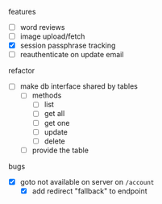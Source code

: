 features
- [ ] word reviews
- [ ] image upload/fetch
- [x] session passphrase tracking
- [ ] reauthenticate on update email

refactor
- [ ] make db interface shared by tables
    - [ ] methods
        - [ ] list
        - [ ] get all
        - [ ] get one
        - [ ] update
        - [ ] delete
    - [ ] provide the table

bugs
- [x] goto not available on server on `/account`
    - [x] add redirect "fallback" to endpoint
